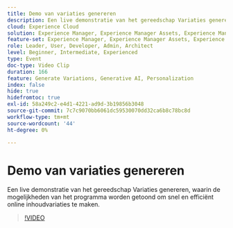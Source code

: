 ```yaml
---
title: Demo van variaties genereren
description: Een live demonstratie van het gereedschap Variaties genereren, waarin de mogelijkheden van het programma worden getoond om snel en efficiënt online inhoudvariaties te maken.
cloud: Experience Cloud
solution: Experience Manager, Experience Manager Assets, Experience Manager Forms, Experience Manager Sites
feature-set: Experience Manager, Experience Manager Assets, Experience Manager Forms, Experience Manager Sites
role: Leader, User, Developer, Admin, Architect
level: Beginner, Intermediate, Experienced
type: Event
doc-type: Video Clip
duration: 166
feature: Generate Variations, Generative AI, Personalization
index: false
hide: true
hidefromtoc: true
exl-id: 58a249c2-e4d1-4221-ad9d-3b19856b3048
source-git-commit: 7c7c9070bb6061dc59530070dd32ca6b8c78bc8d
workflow-type: tm+mt
source-wordcount: '44'
ht-degree: 0%

---
```


# Demo van variaties genereren

Een live demonstratie van het gereedschap Variaties genereren, waarin de mogelijkheden van het programma worden getoond om snel en efficiënt online inhoudvariaties te maken.

>[!VIDEO](https://video.tv.adobe.com/v/3459233/?learn=on&enablevpops)
